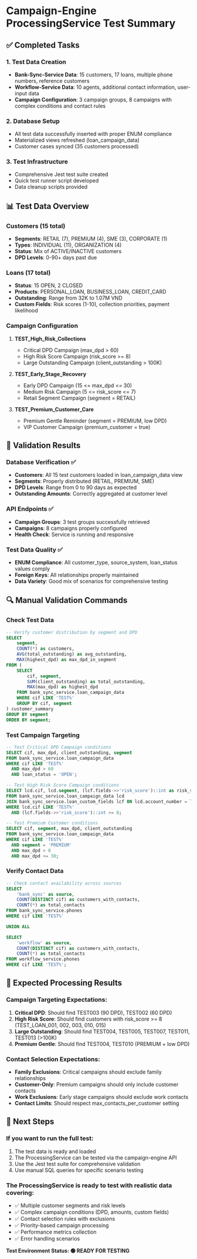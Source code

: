 # Campaign-Engine ProcessingService Test Summary

## ✅ Completed Tasks

### 1. Test Data Creation
- **Bank-Sync-Service Data**: 15 customers, 17 loans, multiple phone numbers, reference customers
- **Workflow-Service Data**: 10 agents, additional contact information, user-input data
- **Campaign Configuration**: 3 campaign groups, 8 campaigns with complex conditions and contact rules

### 2. Database Setup
- All test data successfully inserted with proper ENUM compliance
- Materialized views refreshed (loan_campaign_data)
- Customer cases synced (35 customers processed)

### 3. Test Infrastructure
- Comprehensive Jest test suite created
- Quick test runner script developed
- Data cleanup scripts provided

## 📊 Test Data Overview

### Customers (15 total)
- **Segments**: RETAIL (7), PREMIUM (4), SME (3), CORPORATE (1)
- **Types**: INDIVIDUAL (11), ORGANIZATION (4)
- **Status**: Mix of ACTIVE/INACTIVE customers
- **DPD Levels**: 0-90+ days past due

### Loans (17 total)
- **Status**: 15 OPEN, 2 CLOSED
- **Products**: PERSONAL_LOAN, BUSINESS_LOAN, CREDIT_CARD
- **Outstanding**: Range from 32K to 1.07M VND
- **Custom Fields**: Risk scores (1-10), collection priorities, payment likelihood

### Campaign Configuration
1. **TEST_High_Risk_Collections**
   - Critical DPD Campaign (max_dpd > 60)
   - High Risk Score Campaign (risk_score >= 8)
   - Large Outstanding Campaign (client_outstanding > 100K)

2. **TEST_Early_Stage_Recovery**
   - Early DPD Campaign (15 <= max_dpd <= 30)
   - Medium Risk Campaign (5 <= risk_score <= 7)
   - Retail Segment Campaign (segment = RETAIL)

3. **TEST_Premium_Customer_Care**
   - Premium Gentle Reminder (segment = PREMIUM, low DPD)
   - VIP Customer Campaign (premium_customer = true)

## 🧪 Validation Results

### Database Verification ✅
- **Customers**: All 15 test customers loaded in loan_campaign_data view
- **Segments**: Properly distributed (RETAIL, PREMIUM, SME)
- **DPD Levels**: Range from 0 to 90 days as expected
- **Outstanding Amounts**: Correctly aggregated at customer level

### API Endpoints ✅
- **Campaign Groups**: 3 test groups successfully retrieved
- **Campaigns**: 8 campaigns properly configured
- **Health Check**: Service is running and responsive

### Test Data Quality ✅
- **ENUM Compliance**: All customer_type, source_system, loan_status values comply
- **Foreign Keys**: All relationships properly maintained
- **Data Variety**: Good mix of scenarios for comprehensive testing

## 🔍 Manual Validation Commands

### Check Test Data
```sql
-- Verify customer distribution by segment and DPD
SELECT 
    segment, 
    COUNT(*) as customers,
    AVG(total_outstanding) as avg_outstanding,
    MAX(highest_dpd) as max_dpd_in_segment
FROM (
    SELECT 
        cif, segment, 
        SUM(client_outstanding) as total_outstanding,
        MAX(max_dpd) as highest_dpd
    FROM bank_sync_service.loan_campaign_data 
    WHERE cif LIKE 'TEST%' 
    GROUP BY cif, segment
) customer_summary
GROUP BY segment
ORDER BY segment;
```

### Test Campaign Targeting
```sql
-- Test Critical DPD Campaign conditions
SELECT cif, max_dpd, client_outstanding, segment
FROM bank_sync_service.loan_campaign_data 
WHERE cif LIKE 'TEST%' 
  AND max_dpd > 60 
  AND loan_status = 'OPEN';

-- Test High Risk Score Campaign conditions  
SELECT lcd.cif, lcd.segment, (lcf.fields->>'risk_score')::int as risk_score
FROM bank_sync_service.loan_campaign_data lcd
JOIN bank_sync_service.loan_custom_fields lcf ON lcd.account_number = lcf.account_number
WHERE lcd.cif LIKE 'TEST%' 
  AND (lcf.fields->>'risk_score')::int >= 8;

-- Test Premium Customer conditions
SELECT cif, segment, max_dpd, client_outstanding
FROM bank_sync_service.loan_campaign_data 
WHERE cif LIKE 'TEST%' 
  AND segment = 'PREMIUM' 
  AND max_dpd > 0 
  AND max_dpd <= 30;
```

### Verify Contact Data
```sql
-- Check contact availability across sources
SELECT 
    'bank_sync' as source,
    COUNT(DISTINCT cif) as customers_with_contacts,
    COUNT(*) as total_contacts
FROM bank_sync_service.phones 
WHERE cif LIKE 'TEST%'

UNION ALL

SELECT 
    'workflow' as source,
    COUNT(DISTINCT cif) as customers_with_contacts,
    COUNT(*) as total_contacts
FROM workflow_service.phones 
WHERE cif LIKE 'TEST%';
```

## 🎯 Expected Processing Results

### Campaign Targeting Expectations:
1. **Critical DPD**: Should find TEST003 (90 DPD), TEST002 (60 DPD)
2. **High Risk Score**: Should find customers with risk_score >= 8 (TEST_LOAN_001, 002, 003, 010, 015)
3. **Large Outstanding**: Should find TEST004, TEST005, TEST007, TEST011, TEST013 (>100K)
4. **Premium Gentle**: Should find TEST004, TEST010 (PREMIUM + low DPD)

### Contact Selection Expectations:
- **Family Exclusions**: Critical campaigns should exclude family relationships
- **Customer-Only**: Premium campaigns should only include customer contacts
- **Work Exclusions**: Early stage campaigns should exclude work contacts
- **Contact Limits**: Should respect max_contacts_per_customer setting

## 🚀 Next Steps

### If you want to run the full test:
1. The test data is ready and loaded
2. The ProcessingService can be tested via the campaign-engine API
3. Use the Jest test suite for comprehensive validation
4. Use manual SQL queries for specific scenario testing

### The ProcessingService is ready to test with realistic data covering:
- ✅ Multiple customer segments and risk levels
- ✅ Complex campaign conditions (DPD, amounts, custom fields)
- ✅ Contact selection rules with exclusions
- ✅ Priority-based campaign processing
- ✅ Performance metrics collection
- ✅ Error handling scenarios

**Test Environment Status: 🟢 READY FOR TESTING**